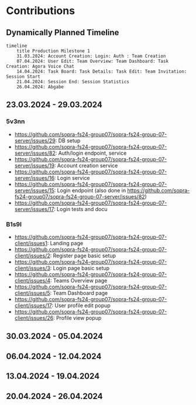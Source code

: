 # Contributions

## Dynamically Planned Timeline

```mermaid
timeline
    title Production Milestone 1
    31.03.2024: Account Creation: Login: Auth : Team Creation
    07.04.2024: User Edit: Team Overview: Team Dashboard: Task Creation: Agora Voice Chat
    14.04.2024: Task Board: Task Details: Task Edit: Team Invitation: Session Start
    21.04.2024: Session End: Session Statistics
    26.04.2024: Abgabe
```

## 23.03.2024 - 29.03.2024

### 5v3nn

- https://github.com/sopra-fs24-group07/sopra-fs24-group-07-server/issues/29:
  DB setup
- https://github.com/sopra-fs24-group07/sopra-fs24-group-07-server/issues/82:
  Auth/login endpoint, service
- https://github.com/sopra-fs24-group07/sopra-fs24-group-07-server/issues/19:
  Account creation service
- https://github.com/sopra-fs24-group07/sopra-fs24-group-07-server/issues/16:
  Login service
- https://github.com/sopra-fs24-group07/sopra-fs24-group-07-server/issues/15:
  Login endpoint (also done in
  https://github.com/sopra-fs24-group07/sopra-fs24-group-07-server/issues/82)
- https://github.com/sopra-fs24-group07/sopra-fs24-group-07-server/issues/17:
  Login tests and docu

### B1s9l
- https://github.com/sopra-fs24-group07/sopra-fs24-group-07-client/issues1:
  Landing page
- https://github.com/sopra-fs24-group07/sopra-fs24-group-07-client/issues/2:
  Register page basic setup  
- https://github.com/sopra-fs24-group07/sopra-fs24-group-07-client/issues/3:
  Login page basic setup
- https://github.com/sopra-fs24-group07/sopra-fs24-group-07-client/issues/4:
  Teams Overview page
- https://github.com/sopra-fs24-group07/sopra-fs24-group-07-client/issues/5:
  Team Dashboard page
- https://github.com/sopra-fs24-group07/sopra-fs24-group-07-client/issues/17:
  User profile edit popup
- https://github.com/sopra-fs24-group07/sopra-fs24-group-07-client/issues/26:
  Profile view popup


## 30.03.2024 - 05.04.2024

## 06.04.2024 - 12.04.2024

## 13.04.2024 - 19.04.2024

## 20.04.2024 - 26.04.2024
